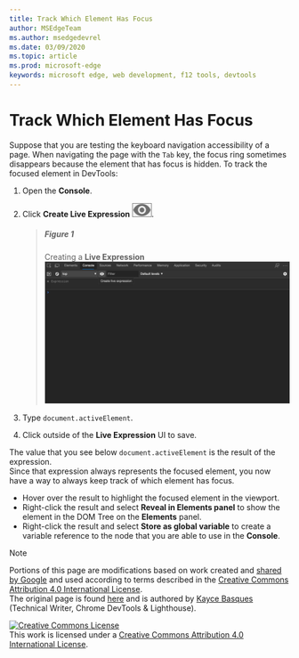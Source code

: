 ```yaml
---
title: Track Which Element Has Focus
author: MSEdgeTeam
ms.author: msedgedevrel
ms.date: 03/09/2020
ms.topic: article
ms.prod: microsoft-edge
keywords: microsoft edge, web development, f12 tools, devtools
---
```

<!-- Copyright Kayce Basques 

   Licensed under the Apache License, Version 2.0 (the "License");
   you may not use this file except in compliance with the License.
   You may obtain a copy of the License at

       https://www.apache.org/licenses/LICENSE-2.0

   Unless required by applicable law or agreed to in writing, software
   distributed under the License is distributed on an "AS IS" BASIS,
   WITHOUT WARRANTIES OR CONDITIONS OF ANY KIND, either express or implied.
   See the License for the specific language governing permissions and
   limitations under the License.  -->  





# Track Which Element Has Focus   



Suppose that you are testing the keyboard navigation accessibility of a page.  When navigating the page with the `Tab` key, the focus ring sometimes disappears because the element that has focus is hidden.  To track the focused element in DevTools:  

1.  Open the **Console**.  
1.  Click **Create Live Expression** ![Create Live Expression][ImageCreateIcon].  

    > ##### Figure 1  
    > Creating a **Live Expression**  
    > ![Creating a Live Expression][ImageLiveExpression]  
    
1.  Type `document.activeElement`.
1.  Click outside of the **Live Expression** UI to save.

The value that you see below `document.activeElement` is the result of the expression.  
Since that expression always represents the focused element, you now have a way to always keep track of which element has focus.  

*   Hover over the result to highlight the focused element in the viewport.  
*   Right-click the result and select **Reveal in Elements panel** to show the element in the DOM Tree on the **Elements** panel.  
*   Right-click the result and select **Store as global variable** to create a variable reference to the node that you are able to use in the **Console**.  

<!--## Feedback   -->  



<!-- image links -->  

[ImageCreateIcon]: images/create-live-expression-icon.msft.png  

[ImageLiveExpression]: images/console-create-live-expression-empty.msft.png "Figure 1: Creating a Live Expression"  

<!-- links -->  

> [!NOTE]
> Portions of this page are modifications based on work created and [shared by Google][GoogleSitePolicies] and used according to terms described in the [Creative Commons Attribution 4.0 International License][CCA4IL].  
> The original page is found [here](https://developers.google.com/web/tools/chrome-devtools/accessibility/focus) and is authored by [Kayce Basques][KayceBasques] \(Technical Writer, Chrome DevTools & Lighthouse\).  

[![Creative Commons License][CCby4Image]][CCA4IL]  
This work is licensed under a [Creative Commons Attribution 4.0 International License][CCA4IL].  

[CCA4IL]: https://creativecommons.org/licenses/by/4.0  
[CCby4Image]: https://i.creativecommons.org/l/by/4.0/88x31.png  
[GoogleSitePolicies]: https://developers.google.com/terms/site-policies  
[KayceBasques]: https://developers.google.com/web/resources/contributors/kaycebasques  
